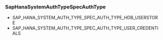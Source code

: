 ### SapHanaSystemAuthTypeSpecAuthType


- SAP_HANA_SYSTEM_AUTH_TYPE_SPEC_AUTH_TYPE_HDB_USERSTORE
- SAP_HANA_SYSTEM_AUTH_TYPE_SPEC_AUTH_TYPE_USER_CREDENTIALS
